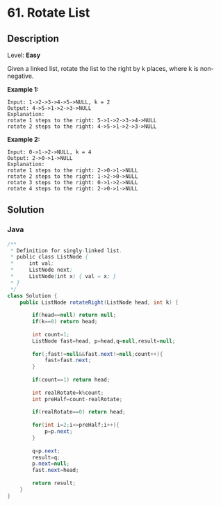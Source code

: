 # 61. Rotate List

## Description  

Level: **Easy**

Given a linked list, rotate the list to the right by k places, where k is non-negative.

**Example 1:**

```
Input: 1->2->3->4->5->NULL, k = 2
Output: 4->5->1->2->3->NULL
Explanation:
rotate 1 steps to the right: 5->1->2->3->4->NULL
rotate 2 steps to the right: 4->5->1->2->3->NULL
```

**Example 2:**

```
Input: 0->1->2->NULL, k = 4
Output: 2->0->1->NULL
Explanation:
rotate 1 steps to the right: 2->0->1->NULL
rotate 2 steps to the right: 1->2->0->NULL
rotate 3 steps to the right: 0->1->2->NULL
rotate 4 steps to the right: 2->0->1->NULL
```

## Solution

### Java

```java
/**
 * Definition for singly-linked list.
 * public class ListNode {
 *     int val;
 *     ListNode next;
 *     ListNode(int x) { val = x; }
 * }
 */
class Solution {
    public ListNode rotateRight(ListNode head, int k) {
        
        if(head==null) return null;
        if(k==0) return head;
        
        int count=1;
        ListNode fast=head, p=head,q=null,result=null;
        
        for(;fast!=null&&fast.next!=null;count++){
            fast=fast.next;
        }
        
        if(count==1) return head;
        
        int realRotate=k%count;
        int preHalf=count-realRotate;
        
        if(realRotate==0) return head;
        
        for(int i=2;i<=preHalf;i++){
            p=p.next;
        }
        
        q=p.next;
        result=q;
        p.next=null;
        fast.next=head; 
        
        return result;
    }
}
```